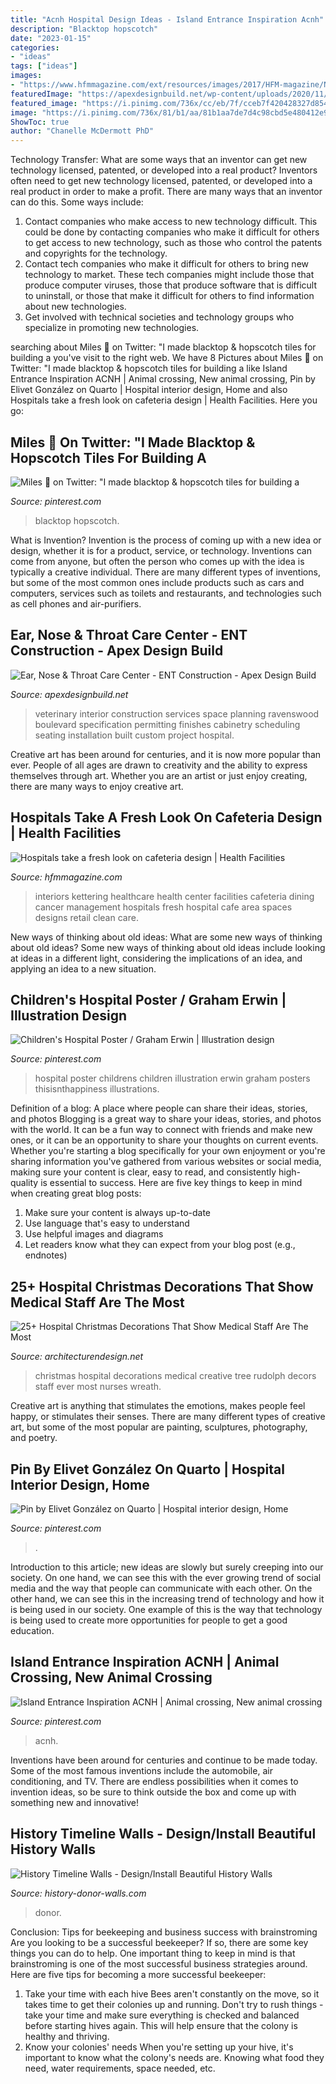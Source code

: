 ```yaml
---
title: "Acnh Hospital Design Ideas - Island Entrance Inspiration Acnh"
description: "Blacktop hopscotch"
date: "2023-01-15"
categories:
- "ideas"
tags: ["ideas"]
images:
- "https://www.hfmmagazine.com/ext/resources/images/2017/HFM-magazine/November/1117_int_dining_cannon_kettering_cafe.jpg"
featuredImage: "https://apexdesignbuild.net/wp-content/uploads/2020/11/imageedit_38_6753513465.jpg"
featured_image: "https://i.pinimg.com/736x/cc/eb/7f/cceb7f420428327d854b6b93b1597f20.jpg"
image: "https://i.pinimg.com/736x/81/b1/aa/81b1aa7de7d4c98cbd5e480412e9f7ee.jpg"
ShowToc: true
author: "Chanelle McDermott PhD"
---
```



Technology Transfer: What are some ways that an inventor can get new technology licensed, patented, or developed into a real product?
Inventors often need to get new technology licensed, patented, or developed into a real product in order to make a profit. There are many ways that an inventor can do this. Some ways include: 
1. Contact companies who make access to new technology difficult. This could be done by contacting companies who make it difficult for others to get access to new technology, such as those who control the patents and copyrights for the technology. 
2. Contact tech companies who make it difficult for others to bring new technology to market. These tech companies might include those that produce computer viruses, those that produce software that is difficult to uninstall, or those that make it difficult for others to find information about new technologies. 
3. Get involved with technical societies and technology groups who specialize in promoting new technologies.

	

		
searching about Miles 🍎 on Twitter: &quot;I made blacktop &amp; hopscotch tiles for building a you've visit to the right web. We have 8 Pictures about Miles 🍎 on Twitter: &quot;I made blacktop &amp; hopscotch tiles for building a like Island Entrance Inspiration ACNH | Animal crossing, New animal crossing, Pin by Elivet González on Quarto | Hospital interior design, Home and also Hospitals take a fresh look on cafeteria design | Health Facilities. Here you go:
		
    
## Miles 🍎 On Twitter: &quot;I Made Blacktop &amp; Hopscotch Tiles For Building A

<img loading=lazy src="https://i.pinimg.com/736x/52/0e/83/520e837a811881876fa6ab3331b04d2d.jpg" onerror="this.onerror=null;this.src='https://tse2.mm.bing.net/th?id=OIP.SkQzMfM3reXD0Ot0VpP6EwHaEK&amp;pid=15.1';" alt="Miles 🍎 on Twitter: &quot;I made blacktop &amp; hopscotch tiles for building a">

_Source: pinterest.com_

>blacktop hopscotch. 

	

What is Invention?
Invention is the process of coming up with a new idea or design, whether it is for a product, service, or technology. Inventions can come from anyone, but often the person who comes up with the idea is typically a creative individual. There are many different types of inventions, but some of the most common ones include products such as cars and computers, services such as toilets and restaurants, and technologies such as cell phones and air-purifiers.

    
## Ear, Nose &amp; Throat Care Center - ENT Construction - Apex Design Build

<img loading=lazy src="https://apexdesignbuild.net/wp-content/uploads/2020/11/imageedit_38_6753513465.jpg" onerror="this.onerror=null;this.src='https://tse2.mm.bing.net/th?id=OIP.ObnDlCqiF4dGwjzeNC-qYQHaFU&amp;pid=15.1';" alt="Ear, Nose &amp; Throat Care Center - ENT Construction - Apex Design Build">

_Source: apexdesignbuild.net_

>veterinary interior construction services space planning ravenswood boulevard specification permitting finishes cabinetry scheduling seating installation built custom project hospital. 

	

Creative art has been around for centuries, and it is now more popular than ever. People of all ages are drawn to creativity and the ability to express themselves through art. Whether you are an artist or just enjoy creating, there are many ways to enjoy creative art.

    
## Hospitals Take A Fresh Look On Cafeteria Design | Health Facilities

<img loading=lazy src="https://www.hfmmagazine.com/ext/resources/images/2017/HFM-magazine/November/1117_int_dining_cannon_kettering_cafe.jpg" onerror="this.onerror=null;this.src='https://tse3.mm.bing.net/th?id=OIP.RRd7KLfeJz6R0MoPBX6t5gHaE8&amp;pid=15.1';" alt="Hospitals take a fresh look on cafeteria design | Health Facilities">

_Source: hfmmagazine.com_

>interiors kettering healthcare health center facilities cafeteria dining cancer management hospitals fresh hospital cafe area spaces designs retail clean care. 

	

New ways of thinking about old ideas: What are some new ways of thinking about old ideas?
Some new ways of thinking about old ideas include looking at ideas in a different light, considering the implications of an idea, and applying an idea to a new situation.

    
## Children&#039;s Hospital Poster / Graham Erwin | Illustration Design

<img loading=lazy src="https://i.pinimg.com/736x/92/c3/47/92c3479a422a3bdcb3d857236ade34e3--illustration-arte-hospital-illustration.jpg" onerror="this.onerror=null;this.src='https://tse3.mm.bing.net/th?id=OIP.-1Dp-lqScYLDZqn_TMVEzgHaLH&amp;pid=15.1';" alt="Children&#039;s Hospital Poster / Graham Erwin | Illustration design">

_Source: pinterest.com_

>hospital poster childrens children illustration erwin graham posters thisisnthappiness illustrations. 

	

Definition of a blog: A place where people can share their ideas, stories, and photos
Blogging is a great way to share your ideas, stories, and photos with the world. It can be a fun way to connect with friends and make new ones, or it can be an opportunity to share your thoughts on current events. Whether you're starting a blog specifically for your own enjoyment or you're sharing information you've gathered from various websites or social media, making sure your content is clear, easy to read, and consistently high-quality is essential to success. Here are five key things to keep in mind when creating great blog posts: 
1. Make sure your content is always up-to-date 
2. Use language that's easy to understand 
3. Use helpful images and diagrams 
4. Let readers know what they can expect from your blog post (e.g., endnotes) 

    
## 25+ Hospital Christmas Decorations That Show Medical Staff Are The Most

<img loading=lazy src="http://cdn.architecturendesign.net/wp-content/uploads/2015/12/AD-Hospital-Christmas-Decorations-19.jpg" onerror="this.onerror=null;this.src='https://tse4.mm.bing.net/th?id=OIP.N7lyTOgwAfatUHWmFYGtYwHaHO&amp;pid=15.1';" alt="25+ Hospital Christmas Decorations That Show Medical Staff Are The Most">

_Source: architecturendesign.net_

>christmas hospital decorations medical creative tree rudolph decors staff ever most nurses wreath. 

	

Creative art is anything that stimulates the emotions, makes people feel happy, or stimulates their senses. There are many different types of creative art, but some of the most popular are painting, sculptures, photography, and poetry.

    
## Pin By Elivet González On Quarto | Hospital Interior Design, Home

<img loading=lazy src="https://i.pinimg.com/736x/81/b1/aa/81b1aa7de7d4c98cbd5e480412e9f7ee.jpg" onerror="this.onerror=null;this.src='https://tse3.mm.bing.net/th?id=OIP.93RPNASm4DU9-GmJRIdatwHaJQ&amp;pid=15.1';" alt="Pin by Elivet González on Quarto | Hospital interior design, Home">

_Source: pinterest.com_

>. 

	

Introduction to this article; new ideas are slowly but surely creeping into our society. On one hand, we can see this with the ever growing trend of social media and the way that people can communicate with each other. On the other hand, we can see this in the increasing trend of technology and how it is being used in our society. One example of this is the way that technology is being used to create more opportunities for people to get a good education.

    
## Island Entrance Inspiration ACNH | Animal Crossing, New Animal Crossing

<img loading=lazy src="https://i.pinimg.com/736x/cc/eb/7f/cceb7f420428327d854b6b93b1597f20.jpg" onerror="this.onerror=null;this.src='https://tse2.mm.bing.net/th?id=OIP.KiZasz_m30EJg0-hi8hX8AHaEK&amp;pid=15.1';" alt="Island Entrance Inspiration ACNH | Animal crossing, New animal crossing">

_Source: pinterest.com_

>acnh. 

	

Inventions have been around for centuries and continue to be made today. Some of the most famous inventions include the automobile, air conditioning, and TV. There are endless possibilities when it comes to invention ideas, so be sure to think outside the box and come up with something new and innovative!

    
## History Timeline Walls - Design/Install Beautiful History Walls

<img loading=lazy src="https://www.history-donor-walls.com/wp-content/uploads/2019/01/bayclinic-timeline-wall.jpg" onerror="this.onerror=null;this.src='https://tse4.mm.bing.net/th?id=OIP.MthyF6JwlXbX3oQyw5dhUQHaFj&amp;pid=15.1';" alt="History Timeline Walls - Design/Install Beautiful History Walls">

_Source: history-donor-walls.com_

>donor. 

	

Conclusion: Tips for beekeeping and business success with brainstroming
Are you looking to be a successful beekeeper? If so, there are some key things you can do to help. One important thing to keep in mind is that brainstroming is one of the most successful business strategies around. Here are five tips for becoming a more successful beekeeper:

1. Take your time with each hive
Bees aren't constantly on the move, so it takes time to get their colonies up and running. Don't try to rush things - take your time and make sure everything is checked and balanced before starting hives again. This will help ensure that the colony is healthy and thriving.
2. Know your colonies' needs
When you're setting up your hive, it's important to know what the colony's needs are. Knowing what food they need, water requirements, space needed, etc.

